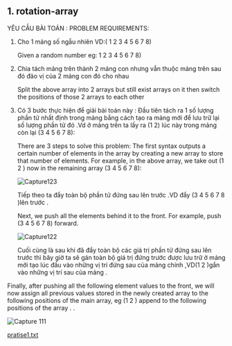 ## 1. rotation-array
YÊU CẦU BÀI TOÁN :
PROBLEM REQUIREMENTS:

1. Cho 1 mảng số ngẫu nhiên VD:( 1 2 3 4 5 6 7 8)

   Given a random number eg: 1 2 3 4 5 6 7 8)

3. Chia tách mảng trên thành 2 mảng con nhưng vẫn thuộc mảng trên sau đó đảo vị của 2 mảng con đó cho nhau
   
   Split the above array into 2 arrays but still exist arrays on it then switch the positions of those 2 arrays to each other 
5. Có 3 bước thực hiện để giải bài toán này :
     Đầu tiên tách ra 1 số lượng phần tử nhất định trong mảng bằng cách tạo ra mảng mới để lưu trữ lại số lượng phần tử đó .Vd ở mảng trên ta lấy ra (1 2) lúc này trong mảng còn        lại (3 4 5 6 7 8):
   
   There are 3 steps to solve this problem: The first syntax outputs a certain number of elements in the array by creating a new array to store that number of elements. For example, in the above array, we take out (1 2 ) now in the remaining array (3 4 5 6 7 8):  
     
     ![Capture123](https://user-images.githubusercontent.com/89003971/136580586-4447cffe-15de-4aef-8fe8-b581c22a6965.PNG)

     Tiếp theo ta đẩy toàn bộ phần tử đứng sau lên trước .VD đẩy (3 4 5 6 7 8 )lên trước .
   
   Next, we push all the elements behind it to the front. For example, push (3 4 5 6 7 8) forward.
     
     ![Capture122](https://user-images.githubusercontent.com/89003971/136580953-30ba8720-4964-47ae-9999-ce8f3bc0aea7.PNG)

     Cuối cùng là sau khi đã đẩy toàn bộ các giá trị phần tử đứng sau lên trước thì bây giờ ta sẽ gán toàn bộ giá trị đứng trước được lưu trữ ở mảng mới tạo lúc đầu vào những vị trí đứng sau của mảng chính ,VD(1 2 )gắn vào những vị trí sau của mảng .
   
  Finally, after pushing all the following element values to the front, we will now assign all previous values stored in the newly created array to the following positions of the main array, eg (1 2 ) append to the following positions of the array . .
     
   ![Capture 111](https://user-images.githubusercontent.com/89003971/136639826-c1f16b27-884c-430e-93b4-bdc3ff7f9a83.PNG)



[pratise1.txt](https://github.com/DucChuyenSoftwareEngineer/daily-algorithm-practice/files/7314799/pratise1.txt)

